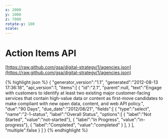 ```yaml
---
x: 2000
y: 1000
z: 7000
rotate-y: 180
scale:
---
```

# Action Items API

[https://raw.github.com/gsa/digital-strategy/1/agencies.json](https://raw.github.com/gsa/digital-strategy/1/agencies.json)

{% highlight json %}
{
   "generator_version":"1.1",
   "generated":"2012-08-13 17:36:18",
   "api_version":1,
   "items":[
      {
         "id":"2.1",
         "parent":null,
         "text":"Engage with customers to identify at least two existing major customer-facing services that contain high-value data or content as first-move candidates to make compliant with new open data, content, and web API policy.",
         "due":"90 Days",
         "due_date":"2012\/08\/21",
         "fields":[
            {
               "type":"select",
               "name":"2-1-status",
               "label":"Overall Status",
               "options":[
                  { "label":"Not Started", "value":"not-started"},
                  { "label":"In Progress", "value":"in-progress"},
                  { "label":"Completed", "value":"completed" }
               ],
            }
         ],
         "multiple":false
      }
   ]
}
{% endhighlight %}

